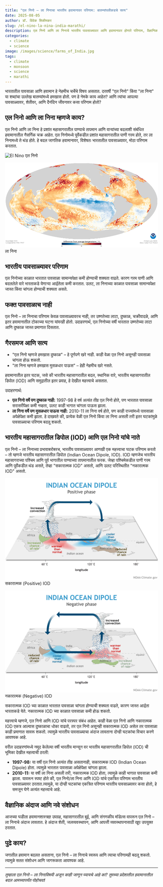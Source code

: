 ```yaml
---
title: "एल निनो – ला निनाचा भारतीय हवामानावर परिणाम: बातम्यांपलीकडचे सत्य"
date: 2025-08-05
author: डॉ. विवेक शिळीमकर
slug: /el-nino-la-nina-india-marathi/
description: एल निनो आणि ला निनाचे भारतीय पावसाळ्यावर आणि हवामानावर होणारे परिणाम, वैज्ञानिक दृष्टिकोनातून सोप्या भाषेत समजावून सांगितले.
categories:
  - climate
  - science
image: /images/science/farms_of_India.jpg
tags:
  - climate
  - monsoon
  - science
  - marathi
---
```


भारतातील पावसाळा आणि हवामान हे नेहमीच चर्चेचे विषय असतात. दरवर्षी "एल निनो" किंवा "ला निना" या शब्दांचा उल्लेख बातम्यांमध्ये हमखास होतो. पण हे नेमके काय आहेत? आणि त्यांचा आपल्या पावसाळ्यावर, शेतीवर, आणि दैनंदिन जीवनावर कसा परिणाम होतो?

## एल निनो आणि ला निना म्हणजे काय?

एल निनो आणि ला निना हे प्रशांत महासागरातील पाण्याचे तापमान आणि वाऱ्यांच्या बदलाशी संबंधित हवामानातील नैसर्गिक चक्र आहेत. एल निनोमध्ये पूर्वेकडील प्रशांत महासागरातील पाणी गरम होते, तर ला निनामध्ये ते थंड होते. हे बदल जागतिक हवामानावर, विशेषतः भारतातील पावसाळ्यावर, मोठा परिणाम करतात.

![El Nino](/images/science/El_Niño_in_2016.png)
एल निनो

![La Nina](/images/science/La_Nina_in_November_2020.png)
ला निना

## भारतीय पावसाळ्यावर परिणाम

एल निनोच्या काळात भारतात पावसाळा सामान्यपेक्षा कमी होण्याची शक्यता वाढते. कारण गरम पाणी आणि बदललेले वारे भारताकडे येणाऱ्या आर्द्रतेला कमी करतात. उलट, ला निनाच्या काळात पावसाळा सामान्यपेक्षा जास्त किंवा चांगला होण्याची शक्यता असते.

## फक्त पावसाळाच नाही

एल निनो – ला निनाचा परिणाम केवळ पावसाळ्यावरच नाही, तर उष्णतेच्या लाटा, दुष्काळ, चक्रीवादळे, आणि इतर हवामानातील टोकाच्या घटना यांवरही होतो. उदाहरणार्थ, एल निनोच्या वर्षी भारतात उष्णतेच्या लाटा आणि दुष्काळ जास्त प्रमाणात दिसतात.

## गैरसमज आणि सत्य

- "एल निनो म्हणजे हमखास दुष्काळ" – हे पूर्णपणे खरे नाही. काही वेळा एल निनो असूनही पावसाळा चांगला होऊ शकतो.
- "ला निना म्हणजे हमखास मुसळधार पाऊस" – हेही नेहमीच खरे नसते.

हवामानातील इतर घटक, जसे की भारतीय महासागरातील बदल, स्थानिक वारे, भारतीय महासागरातील डिपोल (IOD) आणि समुद्रातील इतर प्रवाह, हे देखील महत्त्वाचे असतात.

उदाहरणार्थ:
- **एल निनो वर्षे पण दुष्काळ नाही:** 1997-98 हे वर्ष अत्यंत तीव्र एल निनो होते, पण भारतात पावसाळा सरासरीपेक्षा कमी नव्हता, उलट काही भागात चांगला पाऊस झाला.
- **ला निना वर्षे पण मुसळधार पाऊस नाही:** 2010-11 ला निना वर्ष होते, पण काही राज्यांमध्ये पावसाळा अपेक्षेपेक्षा कमी झाला.
हे दाखवते की, प्रत्येक वेळी एल निनो किंवा ला निना असली तरी इतर घटकांमुळे पावसाळ्याचा परिणाम बदलू शकतो.


## भारतीय महासागरातील डिपोल (IOD) आणि एल निनो यांचे नाते

एल निनो – ला निनाच्या प्रभावाबरोबरच, भारतीय पावसाळ्यावर आणखी एक महत्त्वाचा घटक परिणाम करतो – तो म्हणजे भारतीय महासागरातील डिपोल (Indian Ocean Dipole, IOD). IOD म्हणजेच भारतीय महासागराच्या पश्चिम आणि पूर्व भागातील पाण्याच्या तापमानातील फरक. जेव्हा पश्चिमेकडील पाणी गरम आणि पूर्वेकडील थंड असते, तेव्हा "सकारात्मक IOD" असतो, आणि उलट परिस्थितीत "नकारात्मक IOD" असतो.

![Positive IOD](/images/science/Positive_IOD_large.jpg)
सकारात्मक (Positive) IOD

![Negative IOD](/images/science/Negative_IOD_large.jpg)
नकारात्मक (Negative) IOD

सकारात्मक IOD च्या काळात भारतात पावसाळा चांगला होण्याची शक्यता वाढते, कारण जास्त आर्द्रता भारताकडे येते. नकारात्मक IOD च्या काळात पावसाळा कमी होऊ शकतो.

महत्त्वाचे म्हणजे, एल निनो आणि IOD यांचे परस्पर संबंध आहेत. काही वेळा एल निनो आणि नकारात्मक IOD एकत्र आल्यास दुष्काळाचा धोका वाढतो, तर एल निनो असूनही सकारात्मक IOD असेल तर पावसाळा काही प्रमाणात सावरू शकतो. त्यामुळे भारतीय पावसाळ्याचा अंदाज लावताना दोन्ही घटकांचा विचार करणे आवश्यक आहे.

वरील उदाहरणांमध्ये नमूद केलेल्या वर्षी भारतीय मान्सून वर भारतीय महासागरातील डिपोल (IOD) ची भूमिका देखील महत्वाची ठरली:
- **1997-98:** या वर्षी एल निनो अत्यंत तीव्र असतानाही, सकारात्मक IOD (Indian Ocean Dipole) होता. त्यामुळे भारतात पावसाळा अपेक्षेपेक्षा चांगला झाला.
- **2010-11:** या वर्षी ला निना असली तरी, नकारात्मक IOD होता, त्यामुळे काही भागात पावसाळा कमी झाला.
यावरून स्पष्ट होते की, एल निनो/ला निना आणि IOD यांचे एकत्रित परिणाम भारतीय पावसाळ्यावर ठरतात.त्यामुळे, या दोन्ही घटकांचा एकत्रित परिणाम भारतीय पावसाळ्यावर कसा होतो, हे समजून घेणे अत्यंत महत्त्वाचे आहे.


## वैज्ञानिक अंदाज आणि नवे संशोधन

आजच्या घडीला हवामानशास्त्रज्ञ उपग्रह, महासागरातील बुई, आणि संगणकीय मॉडेल्स वापरून एल निनो – ला निनाचे अंदाज लावतात. हे अंदाज शेती, जलव्यवस्थापन, आणि आपत्ती व्यवस्थापनासाठी खूप उपयुक्त ठरतात.

## पुढे काय?

जगातील हवामान बदलत असताना, एल निनो – ला निनाचे स्वरूप आणि त्याचा परिणामही बदलू शकतो. त्यामुळे सतत संशोधन आणि जागरूकता आवश्यक आहे.

---

*तुम्हाला एल निनो – ला निनाविषयी अजून काही जाणून घ्यायचे आहे का? तुमच्या प्रदेशातील हवामानातील बदल आमच्यापर्यंत पोहोचवा!*
